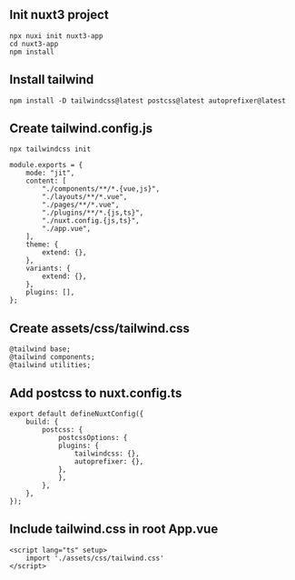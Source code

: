 

## Init nuxt3 project

    npx nuxi init nuxt3-app
    cd nuxt3-app
    npm install

## Install tailwind

    npm install -D tailwindcss@latest postcss@latest autoprefixer@latest

## Create tailwind.config.js

    npx tailwindcss init

    module.exports = {
        mode: "jit",
        content: [
            "./components/**/*.{vue,js}",
            "./layouts/**/*.vue",
            "./pages/**/*.vue",
            "./plugins/**/*.{js,ts}",
            "./nuxt.config.{js,ts}",
            "./app.vue",
        ],
        theme: {
            extend: {},
        },
        variants: {
            extend: {},
        },
        plugins: [],
    };


## Create assets/css/tailwind.css

    @tailwind base;
    @tailwind components;
    @tailwind utilities;


## Add postcss to nuxt.config.ts 

    export default defineNuxtConfig({
        build: {
            postcss: {
                postcssOptions: {
                plugins: {
                    tailwindcss: {},
                    autoprefixer: {},
                },
                },
            },
        },
    });


## Include tailwind.css in root App.vue


    <script lang="ts" setup>
        import './assets/css/tailwind.css'
    </script>


